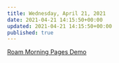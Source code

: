 ```yaml
---
title: Wednesday, April 21, 2021
date: 2021-04-21 14:15:50+00:00
updated: 2021-04-21 14:15:50+00:00
published: true
---
```


[Roam Morning Pages Demo](/roam-morning-pages-demo/)

